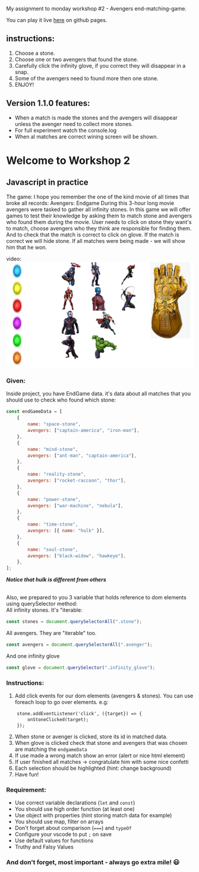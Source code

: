 My assignment to monday workshop #2 - Avengers end-matching-game.

You can play it live [here](https://chipluxury-ewa.github.io/mondayU-workshop-2/) on github pages.

## instructions:

1. Choose a stone.
2. Choose one or two avengers that found the stone.
3. Carefully click the infinity glove, if you correct they will disappear in a snap.
4. Some of the avengers need to found more then one stone.
5. ENJOY!

## Version 1.1.0 features:

-   When a match is made the stones and the avengers will disappear unless the avenger need to collect more stones.
-   For full experiment watch the console.log
-   When al matches are correct wining screen will be shown.

# Welcome to Workshop 2

## Javascript in practice

The game:
I hope you remember the one of the kind movie of all times that broke all records: Avengers: Endgame
During this 3-hour long movie avengers were tasked to gather all infinity stones.
In this game we will offer games to test their knowledge by asking them to match stone and avengers who found them
during the movie.
User needs to click on stone they want's to match, choose avengers who they think are responsible for finding them. And
to check that the match is correct to click on glove.
If the match is correct we will hide stone. If all matches were being made - we will show him that he won.

video:
[![Endgame game](video/cover.png)](https://youtu.be/dAPTikg1uqk "Endgame game")

### Given:

Inside project, you have EndGame data. it's data about all matches that you should use to check who found which stone:

<!-- JS Block-->

```javascript
const endGameData = [
    {
        name: "space-stone",
        avengers: ["captain-america", "iron-man"],
    },
    {
        name: "mind-stone",
        avengers: ["ant-man", "captain-america"],
    },
    {
        name: "reality-stone",
        avengers: ["rocket-raccoon", "thor"],
    },
    {
        name: "power-stone",
        avengers: ["war-machine", "nebula"],
    },
    {
        name: "time-stone",
        avengers: [{ name: "hulk" }],
    },
    {
        name: "soul-stone",
        avengers: ["black-widow", "hawkeye"],
    },
];
```

**_Notice that hulk is different from others_**

<br>
Also, we prepared to you 3 variable that holds reference to dom elements using querySelector method:<br>
All infinity stones. It's "iterable:<br>
<!-- JS Block-->

```javascript
const stones = document.querySelectorAll(".stone");
```

All avengers. They are "iterable" too.<br>

<!-- JS Block-->

```javascript
const avengers = document.querySelectorAll(".avenger");
```

And one infinity glove<br>

<!-- JS Block-->

```javascript
const glove = document.querySelector(".infinity_glove");
```

### Instructions:

1. Add click events for our dom elements (avengers & stones). You can use foreach loop to go over elements. e.g:

```
    stone.addEventListener('click', ({target}) => {
        onStoneClicked(target);
    });
```

2. When stone or avenger is clicked, store its id in matched data.
3. When glove is clicked check that stone and avengers that was chosen are matching the `endgameData`
4. If use made a wrong match show an error (alert or nice html element)
5. If user finished all matches -> congratulate him with some nice confetti
6. Each selection should be highlighted (hint: change background)
7. Have fun!

### Requirement:

-   Use correct variable declarations (`let` and `const`)
-   You should use high order function (at least one)
-   Use object with properties (hint storing match data for example)
-   You should use map, filter on arrays
-   Don't forget about comparison (`===`) and `typeOf`
-   Configure your vscode to put `;` on save
-   Use default values for functions
-   Truthy and Falsy Values

### And don't forget, most important - always go extra mile! :smiley:
